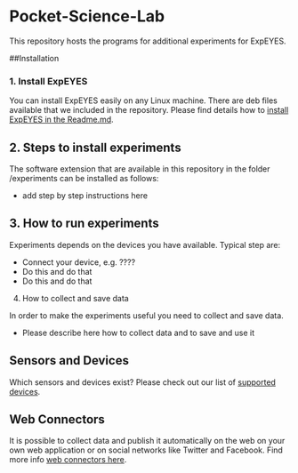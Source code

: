 # Pocket-Science-Lab
This repository hosts the programs for additional experiments for ExpEYES. 

##Installation

### 1. Install ExpEYES
You can install ExpEYES easily on any Linux machine. There are deb files available that we included in the repository. Please find details how to [install ExpEYES in the Readme.md](/ExpEYES/Readme.md).

## 2. Steps to install experiments

The software extension that are available in this repository in the folder /experiments can be installed as follows:
* add step by step instructions here

## 3. How to run experiments

Experiments depends on the devices you have available. Typical step are:
* Connect your device, e.g. ????
* Do this and do that
* Do this and do that

4. How to collect and save data

In order to make the experiments useful you need to collect and save data.
* Please describe here how to collect data and to save and use it


## Sensors and Devices

Which sensors and devices exist? Please check out our list of [supported devices](/sensors/Readme.md).

## Web Connectors

It is possible to collect data and publish it automatically on the web on your own web application or on social networks like Twitter and Facebook. Find more info [web connectors here](/web-connectors/Readme.md).
